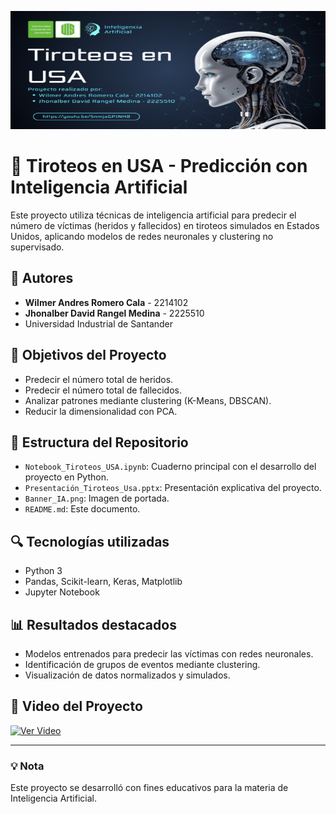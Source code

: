 ![Banner](Banner_IA.png)

# 🔫 Tiroteos en USA - Predicción con Inteligencia Artificial

Este proyecto utiliza técnicas de inteligencia artificial para predecir el número de víctimas (heridos y fallecidos) en tiroteos simulados en Estados Unidos, aplicando modelos de redes neuronales y clustering no supervisado.

## 👥 Autores
- **Wilmer Andres Romero Cala** - 2214102  
- **Jhonalber David Rangel Medina** - 2225510  
- Universidad Industrial de Santander

## 🎯 Objetivos del Proyecto
- Predecir el número total de heridos.
- Predecir el número total de fallecidos.
- Analizar patrones mediante clustering (K-Means, DBSCAN).
- Reducir la dimensionalidad con PCA.

## 📁 Estructura del Repositorio
- `Notebook_Tiroteos_USA.ipynb`: Cuaderno principal con el desarrollo del proyecto en Python.
- `Presentación_Tiroteos_Usa.pptx`: Presentación explicativa del proyecto.
- `Banner_IA.png`: Imagen de portada.
- `README.md`: Este documento.

## 🔍 Tecnologías utilizadas
- Python 3
- Pandas, Scikit-learn, Keras, Matplotlib
- Jupyter Notebook

## 📊 Resultados destacados
- Modelos entrenados para predecir las víctimas con redes neuronales.
- Identificación de grupos de eventos mediante clustering.
- Visualización de datos normalizados y simulados.

## 🎥 Video del Proyecto
[![Ver Video](https://img.shields.io/badge/YouTube-Presentación-red?logo=youtube)](https://youtu.be/5nmjaGPJNH8)

---

### 💡 Nota
Este proyecto se desarrolló con fines educativos para la materia de Inteligencia Artificial.


